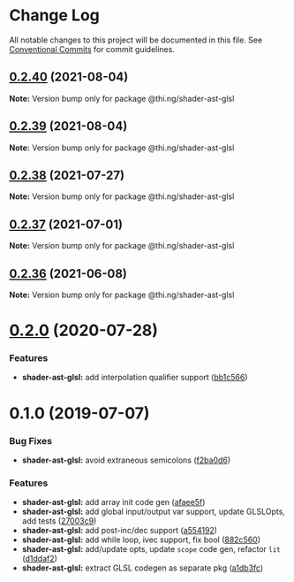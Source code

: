 # Change Log

All notable changes to this project will be documented in this file.
See [Conventional Commits](https://conventionalcommits.org) for commit guidelines.

## [0.2.40](https://github.com/thi-ng/umbrella/compare/@thi.ng/shader-ast-glsl@0.2.39...@thi.ng/shader-ast-glsl@0.2.40) (2021-08-04)

**Note:** Version bump only for package @thi.ng/shader-ast-glsl





## [0.2.39](https://github.com/thi-ng/umbrella/compare/@thi.ng/shader-ast-glsl@0.2.38...@thi.ng/shader-ast-glsl@0.2.39) (2021-08-04)

**Note:** Version bump only for package @thi.ng/shader-ast-glsl





## [0.2.38](https://github.com/thi-ng/umbrella/compare/@thi.ng/shader-ast-glsl@0.2.37...@thi.ng/shader-ast-glsl@0.2.38) (2021-07-27)

**Note:** Version bump only for package @thi.ng/shader-ast-glsl





## [0.2.37](https://github.com/thi-ng/umbrella/compare/@thi.ng/shader-ast-glsl@0.2.36...@thi.ng/shader-ast-glsl@0.2.37) (2021-07-01)

**Note:** Version bump only for package @thi.ng/shader-ast-glsl





## [0.2.36](https://github.com/thi-ng/umbrella/compare/@thi.ng/shader-ast-glsl@0.2.35...@thi.ng/shader-ast-glsl@0.2.36) (2021-06-08)

**Note:** Version bump only for package @thi.ng/shader-ast-glsl





# [0.2.0](https://github.com/thi-ng/umbrella/compare/@thi.ng/shader-ast-glsl@0.1.39...@thi.ng/shader-ast-glsl@0.2.0) (2020-07-28)


### Features

* **shader-ast-glsl:** add interpolation qualifier support ([bb1c566](https://github.com/thi-ng/umbrella/commit/bb1c56621701bd66cc56062cd258a63c64c029d2))





# 0.1.0 (2019-07-07)

### Bug Fixes

* **shader-ast-glsl:** avoid extraneous semicolons ([f2ba0d6](https://github.com/thi-ng/umbrella/commit/f2ba0d6))

### Features

* **shader-ast-glsl:** add array init code gen ([afaee5f](https://github.com/thi-ng/umbrella/commit/afaee5f))
* **shader-ast-glsl:** add global input/output var support, update GLSLOpts, add tests ([27003c9](https://github.com/thi-ng/umbrella/commit/27003c9))
* **shader-ast-glsl:** add post-inc/dec support ([a554192](https://github.com/thi-ng/umbrella/commit/a554192))
* **shader-ast-glsl:** add while loop, ivec support, fix bool ([882c560](https://github.com/thi-ng/umbrella/commit/882c560))
* **shader-ast-glsl:** add/update opts, update `scope` code gen, refactor `lit` ([d1ddaf2](https://github.com/thi-ng/umbrella/commit/d1ddaf2))
* **shader-ast-glsl:** extract GLSL codegen as separate pkg ([a1db3fc](https://github.com/thi-ng/umbrella/commit/a1db3fc))
